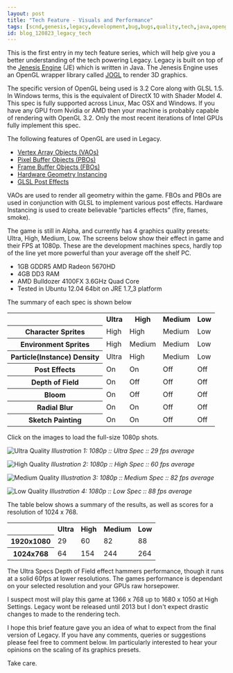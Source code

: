 ```yaml
---
layout: post
title: "Tech Feature - Visuals and Performance"
tags: [scnd,genesis,legacy,development,bug,bugs,quality,tech,java,opengl,fps,buffer]
id: blog_120823_legacy_tech
---
```

This is the first entry in my tech feature series, which will help give you a better understanding of the  tech powering Legacy. Legacy is built on top of the <a href="http://www.moddb.com/engines/jenesis-engine" target="_blank">Jenesis Engine</a> (JE) which is written in Java. The Jenesis Engine uses an OpenGL wrapper library called <a href="http://en.wikipedia.org/wiki/Java_OpenGL" target="_blank">JOGL</a> to render 3D graphics.  </span>

The specific version of OpenGL being used is 3.2 Core along with GLSL 1.5. In Windows terms, this is the equivalent of DirectX 10 with Shader Model 4. This spec is fully supported across Linux, Mac OSX and Windows. If you have any GPU from Nvidia or AMD then your machine is probably capable of rendering with OpenGL 3.2. Only the most recent iterations of Intel GPUs fully implement this spec.

The following features of OpenGL are used in Legacy.
- [Vertex Array Objects (VAOs)](http://www.swiftless.com/tutorials/opengl4/4-opengl-4-vao.html "4. OpenGL 4 Vertex Array Objects (VAO) – Swiftless Tutorials - Game Programming and Computer Graphics Tutorials")
- [Pixel Buffer Objects (PBOs)](http://www.songho.ca/opengl/gl_pbo.html "OpenGL Pixel Buffer Object (PBO)")
- [Frame Buffer Objects (FBOs)](http://www.gamedev.net/page/resources/_/technical/opengl/opengl-frame-buffer-object-101-r2331 "OpenGL Frame Buffer Object 101 - OpenGL - Articles - Articles - GameDev.net")
- [Hardware Geometry Instancing](http://en.wikipedia.org/wiki/Geometry_instancing "Geometry instancing - Wikipedia, the free encyclopedia")
- [GLSL Post Effects](http://en.wikipedia.org/wiki/GLSL "GLSL - Wikipedia, the free encyclopedia")

VAOs are used to render all geometry within the game. FBOs and PBOs are used in conjunction with GLSL to implement various 
post effects. Hardware Instancing is used to create believable “particles effects” (fire, flames, smoke).

The game is still in Alpha, and currently has 4 graphics quality presets: Ultra, High, Medium, Low. The screens below show 
their effect in game and their FPS at 1080p. These are the development machines specs, hardly top of the line yet more
 powerful than your average off the shelf PC.

- 1GB GDDR5 AMD Radeon 5670HD
- 4GB DD3 RAM
- AMD Bulldozer 4100FX 3.6GHz Quad Core
- Tested in Ubuntu 12.04 64bit on JRE 1.7_3 platform

The summary of each spec is shown below
<table>
        <tr>
            <th></th>
            <th>Ultra</th>
            <th>High</th>
            <th>Medium</th>
            <th>Low</th>
        </tr>
        <tr>
            <th>Character Sprites</th>
            <td>High</td>
            <td>High</td>
            <td>Medium</td>
            <td>Low</td>
        </tr>
        <tr>
            <th>Environment Sprites</th>
            <td>High</td>
            <td>Medium</td>
            <td>Medium</td>
            <td>Low</td>
        </tr>
        <tr>
            <th>Particle(Instance) Density</th>
            <td>Ultra</td>
            <td>High</td>
            <td>Medium</td>
            <td>Low</td>
        </tr>
        <tr>
            <th>Post Effects</th>
            <td>On</td>
            <td>On</td>
            <td>Off</td>
            <td>Off</td>
        </tr>
        <tr>
            <th>Depth of Field</th>
            <td>On</td>
            <td>Off</td>
            <td>Off</td>
            <td>Off</td>
        </tr>
        <tr>
            <th>Bloom</th>
            <td>On</td>
            <td>Off</td>
            <td>Off</td>
            <td>Off</td>
        </tr>
        <tr>
            <th>Radial Blur</th>
            <td>On</td>
            <td>On</td>
            <td>Off</td>
            <td>Off</td>
        </tr>
        <tr>
            <th>Sketch Painting</th>
            <td>On</td>
            <td>On</td>
            <td>Off</td>
            <td>Off</td>
        </tr>
</table>


Click on the images to load the full-size 1080p shots.

![[Ultra Quality](http://www.scndgen.com/blog/2012_08_23/scndgen_legacy_29_ultra_s.jpg)](http://www.scndgen.com/blog/2012_08_23/scndgen_legacy_29_ultra.jpg)
*Illustration 1: 1080p :: Ultra Spec :: 29 fps average*
    
![[High Quality](http://www.scndgen.com/blog/2012_08_23/scndgen_legacy_60_high_s.jpg)](http://www.scndgen.com/blog/2012_08_23/scndgen_legacy_60_high.jpg)
*Illustration 2: 1080p :: High Spec :: 60 fps average*
    
![[Medium Quality](http://www.scndgen.com/blog/2012_08_23/scndgen_legacy_82_med_s.jpg)](http://www.scndgen.com/blog/2012_08_23/scndgen_legacy_82_med.jpg)
*Illustration 3: 1080p :: Medium Spec :: 82 fps average*
    
![[Low Quality](http://www.scndgen.com/blog/2012_08_23/scndgen_legacy_88_low_s.jpg)](http://www.scndgen.com/blog/2012_08_23/scndgen_legacy_88_low.jpg)
*Illustration 4: 1080p :: Low Spec :: 88 fps average* 

The table below shows a summary of the results, as well as scores for a resolution of 1024 x 768.
<table>
        <tr>
            <th></th>
            <th>Ultra</th>
            <th>High</th>
            <th>Medium</th>
            <th>Low</th>
        </tr>
        <tr>
            <th>1920x1080</th>
            <td>29</td>
            <td>60</td>
            <td>82</td>
            <td>88</td>
        </tr>
        <tr>
            <th>1024x768</th>
            <td>64</td>
            <td>154</td>
            <td>244</td>
            <td>264</td>
        </tr>
</table>


The Ultra Specs Depth of Field effect hammers performance, though it runs at a solid 60fps at lower resolutions. The games 
performance is dependant on your selected resolution and your GPUs raw horsepower.

I suspect most will play this game at 
1366 x 768 up to 1680 x 1050 at High Settings. Legacy wont be released until 2013 but I don't expect drastic changes to 
made to the rendering tech.

I hope this brief feature gave you an idea of what to expect from the final version of Legacy. If you have any comments, 
queries or suggestions please feel free to comment below. Im particularly interested to hear your opinions on the scaling 
of its graphics presets.

Take care.